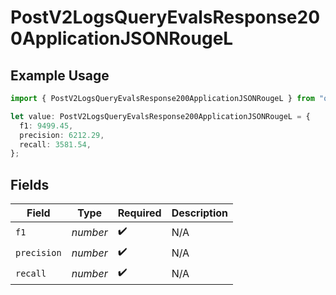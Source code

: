 # PostV2LogsQueryEvalsResponse200ApplicationJSONRougeL

## Example Usage

```typescript
import { PostV2LogsQueryEvalsResponse200ApplicationJSONRougeL } from "orq-poc-typescript-multi-env-version/models/operations";

let value: PostV2LogsQueryEvalsResponse200ApplicationJSONRougeL = {
  f1: 9499.45,
  precision: 6212.29,
  recall: 3581.54,
};
```

## Fields

| Field              | Type               | Required           | Description        |
| ------------------ | ------------------ | ------------------ | ------------------ |
| `f1`               | *number*           | :heavy_check_mark: | N/A                |
| `precision`        | *number*           | :heavy_check_mark: | N/A                |
| `recall`           | *number*           | :heavy_check_mark: | N/A                |
